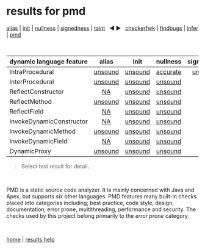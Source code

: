 # results for pmd

[alias](https://github.com/michaelemery/staticanalysis/blob/master/results/alias/README.md) | [init](https://github.com/michaelemery/staticanalysis/blob/master/results/init/README.md) | [nullness](https://github.com/michaelemery/staticanalysis/blob/master/results/nullness/README.md) | [signedness](https://github.com/michaelemery/staticanalysis/blob/master/results/signedness/README.md) | [taint](https://github.com/michaelemery/staticanalysis/blob/master/results/taint/README.md) &nbsp; &#x25c0; &#x25b6; &nbsp; [checkerfwk](https://github.com/michaelemery/staticanalysis/blob/master/results/tool/checkerframework.md) | [findbugs](https://github.com/michaelemery/staticanalysis/blob/master/results/tool/findbugs.md) | [infer](https://github.com/michaelemery/staticanalysis/blob/master/results/tool/infer.md) | [pmd](https://github.com/michaelemery/staticanalysis/blob/master/results/tool/pmd.md)

<br>

| dynamic language feature | alias | init | nullness | signedness | taint |
| --- | :---: | :---: | :---: | :---: | :---: |
| IntraProcedural | [unsound](https://github.com/michaelemery/staticanalysis/blob/master/results/alias/pmd.md#IntraProcedural) | [unsound](https://github.com/michaelemery/staticanalysis/blob/master/results/init/pmd.md#IntraProcedural) | [accurate](https://github.com/michaelemery/staticanalysis/blob/master/results/nullness/pmd.md#IntraProcedural) | [unsound](https://github.com/michaelemery/staticanalysis/blob/master/results/signedness/pmd.md#IntraProcedural) | [unsound](https://github.com/michaelemery/staticanalysis/blob/master/results/taint/pmd.md#IntraProcedural) |
| InterProcedural | [unsound](https://github.com/michaelemery/staticanalysis/blob/master/results/alias/pmd.md#InterProcedural) | [unsound](https://github.com/michaelemery/staticanalysis/blob/master/results/init/pmd.md#InterProcedural) | [unsound](https://github.com/michaelemery/staticanalysis/blob/master/results/nullness/pmd.md#InterProcedural) |  | [unsound](https://github.com/michaelemery/staticanalysis/blob/master/results/taint/pmd.md#InterProcedural) |
| ReflectConstructor | [NA](https://github.com/michaelemery/staticanalysis/blob/master/results/alias/pmd.md#ReflectConstructor) | [unsound](https://github.com/michaelemery/staticanalysis/blob/master/results/init/pmd.md#ReflectConstructor) | [unsound](https://github.com/michaelemery/staticanalysis/blob/master/results/nullness/pmd.md#ReflectConstructor) |  | [unsound](https://github.com/michaelemery/staticanalysis/blob/master/results/taint/pmd.md#ReflectConstructor) |
| ReflectMethod | [unsound](https://github.com/michaelemery/staticanalysis/blob/master/results/alias/pmd.md#ReflectMethod) | [unsound](https://github.com/michaelemery/staticanalysis/blob/master/results/init/pmd.md#ReflectMethod) | [unsound](https://github.com/michaelemery/staticanalysis/blob/master/results/nullness/pmd.md#ReflectMethod) |  | [unsound](https://github.com/michaelemery/staticanalysis/blob/master/results/taint/pmd.md#ReflectMethod) |
| ReflectField | [NA](https://github.com/michaelemery/staticanalysis/blob/master/results/alias/pmd.md#ReflectField) | [unsound](https://github.com/michaelemery/staticanalysis/blob/master/results/init/pmd.md#ReflectField) | [unsound](https://github.com/michaelemery/staticanalysis/blob/master/results/nullness/pmd.md#ReflectField) |  | [unsound](https://github.com/michaelemery/staticanalysis/blob/master/results/taint/pmd.md#ReflectField) |
| InvokeDynamicConstructor | [NA](https://github.com/michaelemery/staticanalysis/blob/master/results/alias/pmd.md#InvokeDynamicConstructor) | [unsound](https://github.com/michaelemery/staticanalysis/blob/master/results/init/pmd.md#InvokeDynamicConstructor) | [unsound](https://github.com/michaelemery/staticanalysis/blob/master/results/nullness/pmd.md#InvokeDynamicConstructor) |  | [unsound](https://github.com/michaelemery/staticanalysis/blob/master/results/taint/pmd.md#InvokeDynamicConstructor) |
| InvokeDynamicMethod | [unsound](https://github.com/michaelemery/staticanalysis/blob/master/results/alias/pmd.md#InvokeDynamicMethod) | [unsound](https://github.com/michaelemery/staticanalysis/blob/master/results/init/pmd.md#InvokeDynamicMethod) | [unsound](https://github.com/michaelemery/staticanalysis/blob/master/results/nullness/pmd.md#InvokeDynamicMethod) |  | [unsound](https://github.com/michaelemery/staticanalysis/blob/master/results/taint/pmd.md#InvokeDynamicMethod) |
| InvokeDynamicField | [NA](https://github.com/michaelemery/staticanalysis/blob/master/results/alias/pmd.md#InvokeDynamicField) | [unsound](https://github.com/michaelemery/staticanalysis/blob/master/results/init/pmd.md#InvokeDynamicField) | [unsound](https://github.com/michaelemery/staticanalysis/blob/master/results/nullness/pmd.md#InvokeDynamicField) |  | [unsound](https://github.com/michaelemery/staticanalysis/blob/master/results/taint/pmd.md#InvokeDynamicField) |
| DynamicProxy | [unsound](https://github.com/michaelemery/staticanalysis/blob/master/results/alias/pmd.md#DynamicProxy) | [unsound](https://github.com/michaelemery/staticanalysis/blob/master/results/init/pmd.md#DynamicProxy) | [unsound](https://github.com/michaelemery/staticanalysis/blob/master/results/nullness/pmd.md#DynamicProxy) |  | [unsound](https://github.com/michaelemery/staticanalysis/blob/master/results/taint/pmd.md#DynamicProxy) |

> Select test result for detail.

<br>

PMD is a static source code analyzer. It is mainly concerned with Java and Apex, but supports six other languages. PMD features many built-in checks placed into categories including; best practice, code style, design, documentation, error prone, multithreading, performance and security. The checks used by this project belong primarily to the *error prone* category.

<br>

[home](https://github.com/michaelemery/staticanalysis) | [results help](https://github.com/michaelemery/staticanalysis/blob/master/results/README.md)
